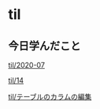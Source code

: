 # til

## 今日学んだこと

[til/2020\-07](https://github.com/tokiohamamatsu/til/blob/master/tir/2020-07.md#14)

[til/14](https://github.com/tokiohamamatsu/til/blob/master/%E6%B4%BB%E5%8B%95%E8%A8%98%E9%8C%B2/07/14.md)

[til/テーブルのカラムの編集](https://github.com/tokiohamamatsu/til/blob/master/SQL/%E3%83%86%E3%83%BC%E3%83%96%E3%83%AB%E3%81%AE%E3%82%AB%E3%83%A9%E3%83%A0%E3%81%AE%E7%B7%A8%E9%9B%86.md)